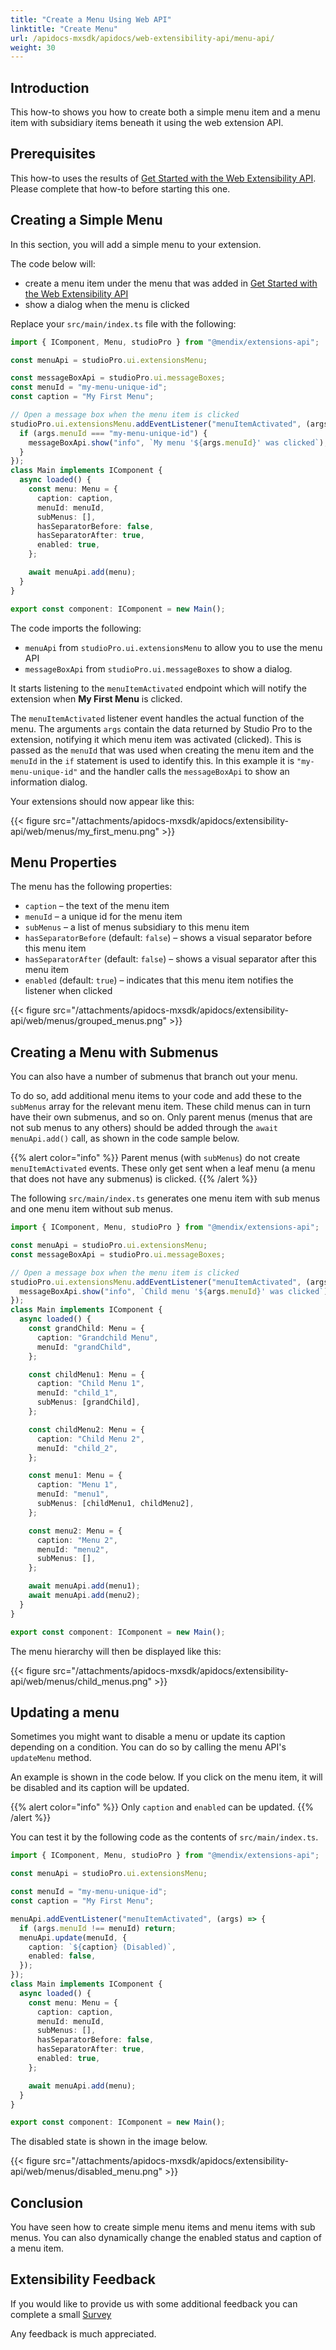 ```yaml
---
title: "Create a Menu Using Web API"
linktitle: "Create Menu"
url: /apidocs-mxsdk/apidocs/web-extensibility-api/menu-api/
weight: 30
---
```


## Introduction

This how-to shows you how to create both a simple menu item and a menu item with subsidiary items beneath it using the web extension API.

## Prerequisites

This how-to uses the results of [Get Started with the Web Extensibility API](/apidocs-mxsdk/apidocs/web-extensibility-api/getting-started/). Please complete that how-to before starting this one.

## Creating a Simple Menu

In this section, you will add a simple menu to your extension.

The code below will:

* create a menu item under the menu that was added in [Get Started with the Web Extensibility API](/apidocs-mxsdk/apidocs/web-extensibility-api/getting-started/)
* show a dialog when the menu is clicked

Replace your `src/main/index.ts` file with the following:

```typescript
import { IComponent, Menu, studioPro } from "@mendix/extensions-api";

const menuApi = studioPro.ui.extensionsMenu;

const messageBoxApi = studioPro.ui.messageBoxes;
const menuId = "my-menu-unique-id";
const caption = "My First Menu";

// Open a message box when the menu item is clicked
studioPro.ui.extensionsMenu.addEventListener("menuItemActivated", (args) => {
  if (args.menuId === "my-menu-unique-id") {
    messageBoxApi.show("info", `My menu '${args.menuId}' was clicked`);
  }
});
class Main implements IComponent {
  async loaded() {
    const menu: Menu = {
      caption: caption,
      menuId: menuId,
      subMenus: [],
      hasSeparatorBefore: false,
      hasSeparatorAfter: true,
      enabled: true,
    };

    await menuApi.add(menu);
  }
}

export const component: IComponent = new Main();
```

The code imports the following:

* `menuApi` from `studioPro.ui.extensionsMenu` to allow you to use the menu API
* `messageBoxApi` from `studioPro.ui.messageBoxes` to show a dialog.

It starts listening to the `menuItemActivated` endpoint which will notify the extension when **My First Menu** is clicked.

The `menuItemActivated` listener event handles the actual function of the menu. The arguments `args` contain the data returned by Studio Pro to the extension, notifying it which menu item was activated (clicked). This is passed as the `menuId` that was used when creating the menu item and the `menuId` in the `if` statement is used to identify this. In this example it is `"my-menu-unique-id"` and the handler calls the `messageBoxApi` to show an information dialog.

Your extensions should now appear like this:

{{< figure src="/attachments/apidocs-mxsdk/apidocs/extensibility-api/web/menus/my_first_menu.png" >}}

## Menu Properties

The menu has the following properties:

* `caption` – the text of the menu item
* `menuId` – a unique id for the menu item
* `subMenus` – a list of menus subsidiary to this menu item
* `hasSeparatorBefore` (default: `false`) – shows a visual separator before this menu item
* `hasSeparatorAfter` (default: `false`) – shows a visual separator after this menu item
* `enabled` (default: `true`) – indicates that this menu item notifies the listener when clicked

{{< figure src="/attachments/apidocs-mxsdk/apidocs/extensibility-api/web/menus/grouped_menus.png" >}}


## Creating a Menu with Submenus

You can also have a number of submenus that branch out your menu.

To do so, add additional menu items to your code and add these to the `subMenus` array for the relevant menu item. These child menus can in turn have their own submenus, and so on. Only parent menus (menus that are not sub menus to any others) should be added through the `await menuApi.add()` call, as shown in the code sample below.

{{% alert color="info" %}}
Parent menus (with `subMenus`) do not create `menuItemActivated` events. These only get sent when a leaf menu (a menu that does not have any submenus) is clicked.
{{% /alert %}}

The following `src/main/index.ts` generates one menu item with sub menus and one menu item without sub menus.

```typescript
import { IComponent, Menu, studioPro } from "@mendix/extensions-api";

const menuApi = studioPro.ui.extensionsMenu;
const messageBoxApi = studioPro.ui.messageBoxes;

// Open a message box when the menu item is clicked
studioPro.ui.extensionsMenu.addEventListener("menuItemActivated", (args) => {
  messageBoxApi.show("info", `Child menu '${args.menuId}' was clicked`);
});
class Main implements IComponent {
  async loaded() {
    const grandChild: Menu = {
      caption: "Grandchild Menu",
      menuId: "grandChild",
    };

    const childMenu1: Menu = {
      caption: "Child Menu 1",
      menuId: "child_1",
      subMenus: [grandChild],
    };

    const childMenu2: Menu = {
      caption: "Child Menu 2",
      menuId: "child_2",
    };

    const menu1: Menu = {
      caption: "Menu 1",
      menuId: "menu1",
      subMenus: [childMenu1, childMenu2],
    };

    const menu2: Menu = {
      caption: "Menu 2",
      menuId: "menu2",
      subMenus: [],
    };

    await menuApi.add(menu1);
    await menuApi.add(menu2);
  }
}

export const component: IComponent = new Main();
```

The menu hierarchy will then be displayed like this:

{{< figure src="/attachments/apidocs-mxsdk/apidocs/extensibility-api/web/menus/child_menus.png" >}}

## Updating a menu

Sometimes you might want to disable a menu or update its caption depending on a condition. You can do so by calling the menu API's `updateMenu` method.

An example is shown in the code below. If you click on the menu item, it will be disabled and its caption will be updated.

{{% alert color="info" %}}
Only `caption` and `enabled` can be updated.
{{% /alert %}}

You can test it by the following code as the contents of  `src/main/index.ts`.

```typescript
import { IComponent, Menu, studioPro } from "@mendix/extensions-api";

const menuApi = studioPro.ui.extensionsMenu;

const menuId = "my-menu-unique-id";
const caption = "My First Menu";

menuApi.addEventListener("menuItemActivated", (args) => {
  if (args.menuId !== menuId) return;
  menuApi.update(menuId, {
    caption: `${caption} (Disabled)`,
    enabled: false,
  });
});
class Main implements IComponent {
  async loaded() {
    const menu: Menu = {
      caption: caption,
      menuId: menuId,
      subMenus: [],
      hasSeparatorBefore: false,
      hasSeparatorAfter: true,
      enabled: true,
    };

    await menuApi.add(menu);
  }
}

export const component: IComponent = new Main();
```

The disabled state is shown in the image below.

{{< figure src="/attachments/apidocs-mxsdk/apidocs/extensibility-api/web/menus/disabled_menu.png" >}}

## Conclusion

You have seen how to create simple menu items and menu items with sub menus.
You can also dynamically change the enabled status and caption of a menu item.

## Extensibility Feedback

If you would like to provide us with some additional feedback you can complete a small [Survey](https://survey.alchemer.eu/s3/90801191/Extensibility-Feedback)

Any feedback is much appreciated.
